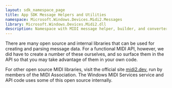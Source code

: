 ```yaml
---
layout: sdk_namespace_page
title: App SDK Message Helpers and Utilities
namespace: Microsoft.Windows.Devices.Midi2.Messages
library: Microsoft.Windows.Devices.Midi2.dll
description: Namespace with MIDI message helper, builder, and converter classes
---
```


There are many open source and internal libraries that can be used for creating and parsing message data. For a functional MIDI API, however, we did have to create a number of these ourselves, and so surface them in the API so that you may take advantage of them in your own code.

For other open source MIDI libraries, visit the official site [midi2.dev](https://midi2.dev), run by members of the MIDI Association. The Windows MIDI Services service and API code uses some of this open source internally.
